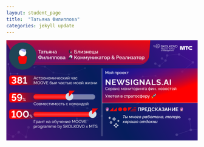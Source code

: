 ```yaml
---
layout: student_page
title:  "Татьяна Филиппова"
categories: jekyll update
---
```

<img class="img-fluid" src="/img/posts/Татьяна Филиппова.png" alt="moove-1">
